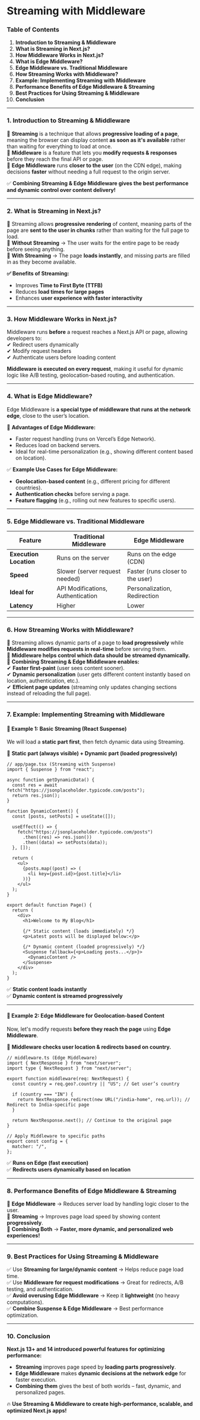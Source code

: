 # Streaming with Middleware

### **Table of Contents**

1. **Introduction to Streaming & Middleware**
2. **What is Streaming in Next.js?**
3. **How Middleware Works in Next.js?**
4. **What is Edge Middleware?**
5. **Edge Middleware vs. Traditional Middleware**
6. **How Streaming Works with Middleware?**
7. **Example: Implementing Streaming with Middleware**
8. **Performance Benefits of Edge Middleware & Streaming**
9. **Best Practices for Using Streaming & Middleware**
10. **Conclusion**

***

### **1. Introduction to Streaming & Middleware**

🔹 **Streaming** is a technique that allows **progressive loading of a page**, meaning the browser can display content **as soon as it's available** rather than waiting for everything to load at once.\
🔹 **Middleware** is a feature that lets you **modify requests & responses** before they reach the final API or page.\
🔹 **Edge Middleware** runs **closer to the user** (on the CDN edge), making decisions **faster** without needing a full request to the origin server.

✅ **Combining Streaming & Edge Middleware gives the best performance and dynamic control over content delivery!**

***

### **2. What is Streaming in Next.js?**

🔹 Streaming allows **progressive rendering** of content, meaning parts of the page are **sent to the user in chunks** rather than waiting for the full page to load.\
🔹 **Without Streaming** → The user waits for the entire page to be ready before seeing anything.\
🔹 **With Streaming** → The page **loads instantly**, and missing parts are filled in as they become available.

**✅ Benefits of Streaming:**

* Improves **Time to First Byte (TTFB)**
* Reduces **load times for large pages**
* Enhances **user experience with faster interactivity**

***

### **3. How Middleware Works in Next.js?**

Middleware runs **before** a request reaches a Next.js API or page, allowing developers to:\
✔ Redirect users dynamically\
✔ Modify request headers\
✔ Authenticate users before loading content

**Middleware is executed on every request**, making it useful for dynamic logic like A/B testing, geolocation-based routing, and authentication.

***

### **4. What is Edge Middleware?**

Edge Middleware is **a special type of middleware that runs at the network edge**, close to the user’s location.

🚀 **Advantages of Edge Middleware:**

* Faster request handling (runs on Vercel’s Edge Network).
* Reduces load on backend servers.
* Ideal for real-time personalization (e.g., showing different content based on location).

✅ **Example Use Cases for Edge Middleware:**

* **Geolocation-based content** (e.g., different pricing for different countries).
* **Authentication checks** before serving a page.
* **Feature flagging** (e.g., rolling out new features to specific users).

***

### **5. Edge Middleware vs. Traditional Middleware**

| Feature                | **Traditional Middleware**        | **Edge Middleware**              |
| ---------------------- | --------------------------------- | -------------------------------- |
| **Execution Location** | Runs on the server                | Runs on the edge (CDN)           |
| **Speed**              | Slower (server request needed)    | Faster (runs closer to the user) |
| **Ideal for**          | API Modifications, Authentication | Personalization, Redirection     |
| **Latency**            | Higher                            | Lower                            |

***

### **6. How Streaming Works with Middleware?**

🔹 Streaming allows dynamic parts of a page to **load progressively** while **Middleware modifies requests in real-time** before serving them.\
🔹 **Middleware helps control which data should be streamed dynamically.**\
🔹 **Combining Streaming & Edge Middleware enables:**\
✔ **Faster first-paint** (user sees content sooner).\
✔ **Dynamic personalization** (user gets different content instantly based on location, authentication, etc.).\
✔ **Efficient page updates** (streaming only updates changing sections instead of reloading the full page).

***

### **7. Example: Implementing Streaming with Middleware**

#### **🚀 Example 1: Basic Streaming (React Suspense)**

We will load a **static part first**, then fetch dynamic data using Streaming.

📌 **Static part (always visible) + Dynamic part (loaded progressively)**

```tsx
// app/page.tsx (Streaming with Suspense)
import { Suspense } from "react";

async function getDynamicData() {
  const res = await fetch("https://jsonplaceholder.typicode.com/posts");
  return res.json();
}

function DynamicContent() {
  const [posts, setPosts] = useState([]);

  useEffect(() => {
    fetch("https://jsonplaceholder.typicode.com/posts")
      .then((res) => res.json())
      .then((data) => setPosts(data));
  }, []);

  return (
    <ul>
      {posts.map((post) => (
        <li key={post.id}>{post.title}</li>
      ))}
    </ul>
  );
}

export default function Page() {
  return (
    <div>
      <h1>Welcome to My Blog</h1>

      {/* Static content (loads immediately) */}
      <p>Latest posts will be displayed below:</p>

      {/* Dynamic content (loaded progressively) */}
      <Suspense fallback={<p>Loading posts...</p>}>
        <DynamicContent />
      </Suspense>
    </div>
  );
}
```

✅ **Static content loads instantly**\
✅ **Dynamic content is streamed progressively**

***

#### **🚀 Example 2: Edge Middleware for Geolocation-based Content**

Now, let's modify requests **before they reach the page** using **Edge Middleware**.

📌 **Middleware checks user location & redirects based on country.**

```tsx
// middleware.ts (Edge Middleware)
import { NextResponse } from "next/server";
import type { NextRequest } from "next/server";

export function middleware(req: NextRequest) {
  const country = req.geo?.country || "US"; // Get user’s country

  if (country === "IN") {
    return NextResponse.redirect(new URL("/india-home", req.url)); // Redirect to India-specific page
  }

  return NextResponse.next(); // Continue to the original page
}

// Apply Middleware to specific paths
export const config = {
  matcher: "/",
};
```

✅ **Runs on Edge (fast execution)**\
✅ **Redirects users dynamically based on location**

***

### **8. Performance Benefits of Edge Middleware & Streaming**

🚀 **Edge Middleware** → Reduces server load by handling logic closer to the user.\
🚀 **Streaming** → Improves page load speed by showing content **progressively**.\
🚀 **Combining Both** → **Faster, more dynamic, and personalized web experiences!**

***

### **9. Best Practices for Using Streaming & Middleware**

✅ Use **Streaming for large/dynamic content** → Helps reduce page load time.\
✅ Use **Middleware for request modifications** → Great for redirects, A/B testing, and authentication.\
✅ **Avoid overusing Edge Middleware** → Keep it **lightweight** (no heavy computations).\
✅ **Combine Suspense & Edge Middleware** → Best performance optimization.

***

### **10. Conclusion**

**Next.js 13+ and 14 introduced powerful features for optimizing performance:**

* **Streaming** improves page speed by **loading parts progressively**.
* **Edge Middleware** makes **dynamic decisions at the network edge** for faster execution.
* **Combining them** gives the best of both worlds – fast, dynamic, and personalized pages.

🔥 **Use Streaming & Middleware to create high-performance, scalable, and optimized Next.js apps!**
